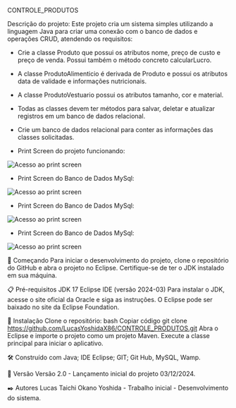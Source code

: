 CONTROLE_PRODUTOS

Descrição do projeto: Este projeto cria um sistema simples utilizando a linguagem Java para criar uma conexão com o banco de dados e operações CRUD, atendendo os requisitos: 
- Crie a classe Produto que possui os atributos nome, preço de custo e preço de venda. Possui também o método concreto calcularLucro.

- A classe ProdutoAlimenticio é derivada de Produto e possui os atributos data de validade e informações nutricionais.

- A classe ProdutoVestuario possui os atributos tamanho, cor e material.

- Todas as classes devem ter métodos para salvar, deletar e atualizar registros em um banco de dados relacional.

- Crie um banco de dados relacional para conter as informações das classes solicitadas.


 - Print Screen do projeto funcionando:

  
![Acesso ao print screen ](https://github.com/LucasYoshidaX86/CONTROLE_PRODUTOS/blob/master/Captura%20de%20tela%202024-12-04%20133230.png)



- Print Screen do Banco de Dados MySql:

![Acesso ao print screen ](https://github.com/LucasYoshidaX86/CONTROLE_PRODUTOS/blob/master/Captura%20de%20tela%202024-12-04%20133017.png)


- Print Screen do Banco de Dados MySql:

![Acesso ao print screen ](https://github.com/LucasYoshidaX86/CONTROLE_PRODUTOS/blob/master/Captura%20de%20tela%202024-12-04%20133036.png)


- Print Screen do Banco de Dados MySql:

![Acesso ao print screen ](https://github.com/LucasYoshidaX86/CONTROLE_PRODUTOS/blob/master/Captura%20de%20tela%202024-12-04%20133051.png)




🚀 Começando Para iniciar o desenvolvimento do projeto, clone o repositório do GitHub e abra o projeto no Eclipse. Certifique-se de ter o JDK instalado em sua máquina.

📋 Pré-requisitos JDK 17 Eclipse IDE (versão 2024-03) Para instalar o JDK, acesse o site oficial da Oracle e siga as instruções. O Eclipse pode ser baixado no site da Eclipse Foundation.

🔧 Instalação Clone o repositório: bash Copiar código git clone https://github.com/LucasYoshidaX86/CONTROLE_PRODUTOS.git Abra o Eclipse e importe o projeto como um projeto Maven. Execute a classe principal para iniciar o aplicativo.

🛠️ Construído com Java; IDE Eclipse; GIT; Git Hub, MySQL, Wamp.

📌 Versão Versão 2.0 - Lançamento inicial do projeto 03/12/2024.

✒️ Autores Lucas Taichi Okano Yoshida - Trabalho inicial - Desenvolvimento do sistema.
